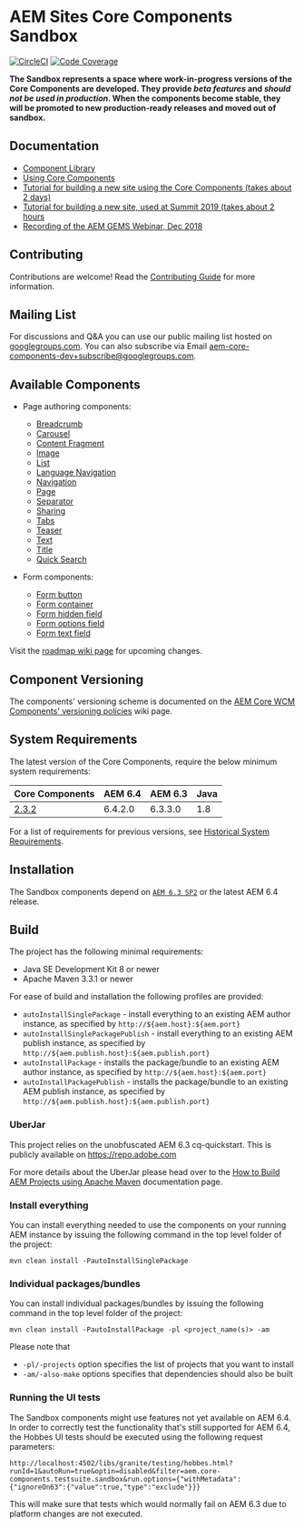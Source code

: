# AEM Sites Core Components Sandbox
[![CircleCI](https://circleci.com/gh/adobe/aem-core-wcm-components/tree/development.svg?style=svg)](https://circleci.com/gh/adobe/aem-core-wcm-components/tree/development)
[![Code Coverage](https://codecov.io/gh/adobe/aem-core-wcm-components/branch/development/graph/badge.svg)](https://codecov.io/gh/adobe/aem-core-wcm-components)

**The Sandbox represents a space where work-in-progress versions of the Core Components are developed. They provide _beta features_ and *should not be used in production*. When the components become stable, they will be promoted to new production-ready releases and moved out of sandbox.**

## Documentation

* [Component Library](https://www.adobe.com/go/aem_cmp_library)
* [Using Core Components](https://docs.adobe.com/docs/en/aem/6-3/author/page-authoring/default-components/core-components.html)
* [Tutorial for building a new site using the Core Components (takes about 2 days)](https://helpx.adobe.com/experience-manager/kt/sites/using/getting-started-wknd-tutorial-develop.html)
* [Tutorial for building a new site, used at Summit 2019 (takes about 2 hours](https://expleague.azureedge.net/labs/L767/index.html)
* [Recording of the AEM GEMS Webinar, Dec 2018](https://helpx.adobe.com/experience-manager/kt/eseminars/gems/AEM-Core-Components.html)

## Contributing

Contributions are welcome! Read the [Contributing Guide](CONTRIBUTING.md) for more information.

## Mailing List

For discussions and Q&A you can use our public mailing list hosted on [googlegroups.com](https://groups.google.com/forum/#!forum/aem-core-components-dev). 
You can also subscribe via Email [aem-core-components-dev+subscribe@googlegroups.com](mailto:aem-core-components-dev+subscribe@googlegroups.com).

## Available Components

* Page authoring components:
  * [Breadcrumb](content/src/content/jcr_root/apps/core/wcm/components/breadcrumb/v2/breadcrumb)
  * [Carousel](content/src/content/jcr_root/apps/core/wcm/components/carousel/v1/carousel)
  * [Content Fragment](content/src/content/jcr_root/apps/core/wcm/components/contentfragment/v1/contentfragment)
  * [Image](content/src/content/jcr_root/apps/core/wcm/components/image/v2/image)
  * [List](content/src/content/jcr_root/apps/core/wcm/components/list/v2/list)
  * [Language Navigation](content/src/content/jcr_root/apps/core/wcm/components/languagenavigation/v1/languagenavigation)
  * [Navigation](content/src/content/jcr_root/apps/core/wcm/components/navigation/v1/navigation)
  * [Page](content/src/content/jcr_root/apps/core/wcm/components/page/v2/page)
  * [Separator](content/src/content/jcr_root/apps/core/wcm/components/separator/v1/separator)
  * [Sharing](content/src/content/jcr_root/apps/core/wcm/components/sharing/v1/sharing)
  * [Tabs](content/src/content/jcr_root/apps/core/wcm/components/tabs/v1/tabs)
  * [Teaser](content/src/content/jcr_root/apps/core/wcm/components/teaser/v1/teaser)
  * [Text](content/src/content/jcr_root/apps/core/wcm/components/text/v2/text)
  * [Title](content/src/content/jcr_root/apps/core/wcm/components/title/v2/title)
  * [Quick Search](content/src/content/jcr_root/apps/core/wcm/components/search/v1/search)

* Form components:
  * [Form button](content/src/content/jcr_root/apps/core/wcm/components/form/button/v2/button)
  * [Form container](content/src/content/jcr_root/apps/core/wcm/components/form/container/v2/container)
  * [Form hidden field](content/src/content/jcr_root/apps/core/wcm/components/form/hidden/v2/hidden)
  * [Form options field](content/src/content/jcr_root/apps/core/wcm/components/form/options/v2/options)
  * [Form text field](content/src/content/jcr_root/apps/core/wcm/components/form/text/v2/text)

Visit the [roadmap wiki page](https://github.com/adobe/aem-core-wcm-components/wiki#roadmap) for upcoming changes.

## Component Versioning

The components' versioning scheme is documented on the [AEM Core WCM Components' versioning policies](https://github.com/adobe/aem-core-wcm-components/wiki/Versioning-policies) wiki page.

## System Requirements

The latest version of the Core Components, require the below minimum system requirements:

Core Components | AEM 6.4 | AEM 6.3 | Java
----------------|---------|---------|------
[2.3.2](https://github.com/adobe/aem-core-wcm-components/releases/tag/core.wcm.components.reactor-2.3.2) | 6.4.2.0 | 6.3.3.0 | 1.8

For a list of requirements for previous versions, see [Historical System Requirements](VERSIONS.md).

## Installation

The Sandbox components depend on [`AEM 6.3 SP2`](https://www.adobeaemcloud.com/content/marketplace/marketplaceProxy.html?packagePath=/content/companies/public/adobe/packages/cq630/servicepack/AEM-6.3.2.0) or the latest AEM 6.4 release.

## Build

The project has the following minimal requirements:
* Java SE Development Kit 8 or newer
* Apache Maven 3.3.1 or newer

For ease of build and installation the following profiles are provided:

 * ``autoInstallSinglePackage`` - install everything to an existing AEM author instance, as specified by ``http://${aem.host}:${aem.port}``
 * ``autoInstallSinglePackagePublish`` - install everything to an existing AEM publish instance, as specified by ``http://${aem.publish.host}:${aem.publish.port}``
 * ``autoInstallPackage`` - installs the package/bundle to an existing AEM author instance, as specified by ``http://${aem.host}:${aem.port}``
 * ``autoInstallPackagePublish`` - installs the package/bundle to an existing AEM publish instance, as specified by ``http://${aem.publish.host}:${aem.publish.port}``

### UberJar

This project relies on the unobfuscated AEM 6.3 cq-quickstart. This is publicly available on https://repo.adobe.com

For more details about the UberJar please head over to the
[How to Build AEM Projects using Apache Maven](https://helpx.adobe.com/experience-manager/6-4/sites/developing/using/ht-projects-maven.html) documentation page.

### Install everything

You can install everything needed to use the components on your running AEM instance by issuing the following command in the top level folder of the project:

    mvn clean install -PautoInstallSinglePackage

### Individual packages/bundles

You can install individual packages/bundles by issuing the following command in the top level folder of the project:

    mvn clean install -PautoInstallPackage -pl <project_name(s)> -am

Please note that

 * ``-pl/-projects`` option specifies the list of projects that you want to install
 * ``-am/-also-make`` options specifies that dependencies should also be built

 ### Running the UI tests

 The Sandbox components might use features not yet available on AEM 6.4. In order to correctly test the functionality that's still
 supported for AEM 6.4, the Hobbes UI tests
 should be executed using the following request parameters:

```
http://localhost:4502/libs/granite/testing/hobbes.html?runId=1&autoRun=true&optin=disabled&filter=aem.core-components.testsuite.sandbox&run.options={"withMetadata":{"ignoreOn63":{"value":true,"type":"exclude"}}}
```

This will make sure that tests which would normally fail on AEM 6.3 due to platform changes are not executed.
